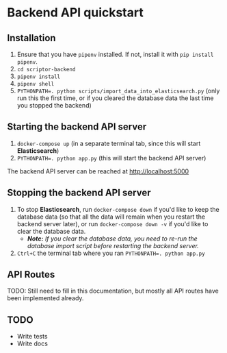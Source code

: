 # Backend API quickstart

## Installation
1. Ensure that you have `pipenv` installed. If not, install it with `pip install pipenv`.
2. `cd scriptor-backend`
3. `pipenv install`
4. `pipenv shell`
5. `PYTHONPATH=. python scripts/import_data_into_elasticsearch.py` (only run this the first time, or if you cleared the database data the last time you stopped the backend)

## Starting the backend API server
1. `docker-compose up` (in a separate terminal tab, since this will start **Elasticsearch**)
2. `PYTHONPATH=. python app.py` (this will start the backend API server)

The backend API server can be reached at <a href="http://localhost:5000" target="_blank">http://localhost:5000</a>

## Stopping the backend API server
1. To stop **Elasticsearch**, run `docker-compose down` if you'd like to keep the database data (so that all the data will remain when you restart the backend server later), or run `docker-compose down -v` if you'd like to clear the database data.
    - ***Note:** If you clear the database data, you need to re-run the database import script before restarting the backend server.*
2. `Ctrl+C` the terminal tab where you ran `PYTHONPATH=. python app.py`
    
## API Routes
TODO: Still need to fill in this documentation, but mostly all API routes have been implemented already.

## TODO
- Write tests
- Write docs